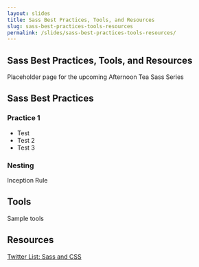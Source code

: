 ```yaml
---
layout: slides
title: Sass Best Practices, Tools, and Resources
slug: sass-best-practices-tools-resources
permalink: /slides/sass-best-practices-tools-resources/
---
```



<section>
	<h2>Sass Best Practices, Tools, and Resources</h2>
	<p>Placeholder page for the upcoming Afternoon Tea Sass Series</p>
</section>

<section>
	<h2>Sass Best Practices</h2>
	<section>
		<h3>Practice 1</h3>
		<ul>
			<li>Test</li>
			<li>Test 2</li>
			<li>Test 3</li>
		</ul>
	</section>
	<section>
		<h3>Nesting</h3>
		<p>Inception Rule</p>
	</section>
</section>

<section>
	<h2>Tools</h2>
	<p>Sample tools</p>
</section>

<section>
	<h2>Resources</h2>
	<p><a href="https://twitter.com/nathanjessen/lists/sass-and-css">Twitter List: Sass and CSS</a></p>
</section>